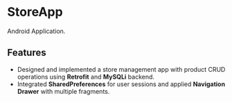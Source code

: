 # StoreApp

Android Application.

## Features

- Designed and implemented a store management app with product CRUD operations using **Retrofit** and **MySQLi** backend.  
- Integrated **SharedPreferences** for user sessions and applied **Navigation Drawer** with multiple fragments.
